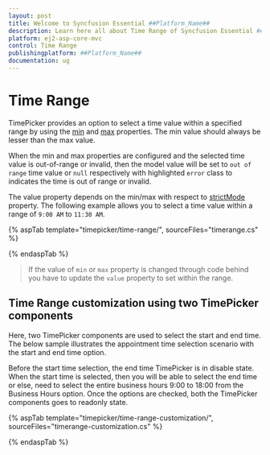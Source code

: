 ```yaml
---
layout: post
title: Welcome to Syncfusion Essential ##Platform_Name##
description: Learn here all about Time Range of Syncfusion Essential ##Platform_Name## widgets based on HTML5 and jQuery.
platform: ej2-asp-core-mvc
control: Time Range
publishingplatform: ##Platform_Name##
documentation: ug
---
```



# Time Range

TimePicker provides an option to select a time value within a specified range by using the
[min](https://help.syncfusion.com/cr/aspnetcore-js2/Syncfusion.EJ2.Calendars.TimePicker.html#Syncfusion_EJ2_Calendars_TimePicker_Min)
and
[max](https://help.syncfusion.com/cr/aspnetcore-js2/Syncfusion.EJ2.Calendars.TimePicker.html#Syncfusion_EJ2_Calendars_TimePicker_Max)
properties. The min value should always be
lesser than the max value.

When the min and max properties are configured and the selected time value is out-of-range or
invalid, then the model value will be set to `out of range` time value or `null` respectively
with highlighted `error` class to indicates the time is out of range or invalid.

The value property depends on the min/max with respect to [strictMode](https://help.syncfusion.com/cr/aspnetcore-js2/Syncfusion.EJ2.Calendars.TimePicker.html#Syncfusion_EJ2_Calendars_TimePicker_StrictMode) property.
The following example allows you to select a time value within a range of `9:00 AM` to `11:30 AM`.

{% aspTab template="timepicker/time-range/", sourceFiles="timerange.cs" %}

{% endaspTab %}

> If the value of `min` or `max` property is changed through code behind you have to
update the `value` property to set within the range.

## Time Range customization using two TimePicker components

Here, two TimePicker components are used to select the start and end time. The below sample illustrates the appointment time selection scenario with the start and end time option.

Before the start time selection, the end time TimePicker is in disable state. When the start time is selected, then you will be able to select the end time or else, need to select the entire business hours 9:00 to 18:00 from the Business Hours option. Once the options are checked, both the TimePicker components goes to readonly state.

{% aspTab template="timepicker/time-range-customization/", sourceFiles="timerange-customization.cs" %}

{% endaspTab %}